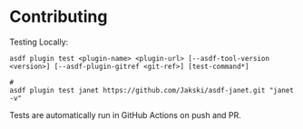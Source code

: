 # Contributing

Testing Locally:

```shell
asdf plugin test <plugin-name> <plugin-url> [--asdf-tool-version <version>] [--asdf-plugin-gitref <git-ref>] [test-command*]

#
asdf plugin test janet https://github.com/Jakski/asdf-janet.git "janet -v"
```

Tests are automatically run in GitHub Actions on push and PR.
